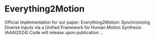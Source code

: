 # Everything2Motion
Official implementation for our paper: Everything2Motion: Synchronizing Diverse Inputs via a Unified Framework for Human Motion Synthesis (AAAI2024)
Code will release upon publication ..
